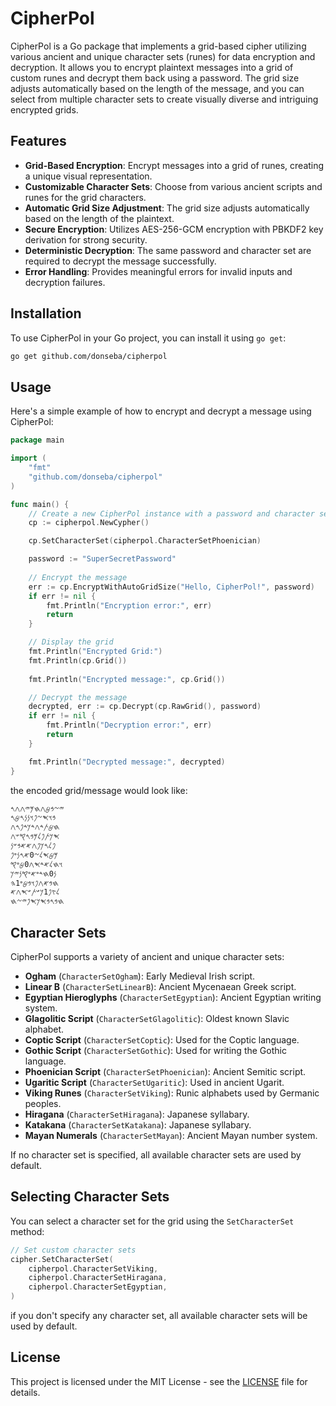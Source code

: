 # CipherPol
CipherPol is a Go package that implements a grid-based cipher utilizing various ancient and unique character sets (runes) for data encryption and decryption. It allows you to encrypt plaintext messages into a grid of custom runes and decrypt them back using a password. The grid size adjusts automatically based on the length of the message, and you can select from multiple character sets to create visually diverse and intriguing encrypted grids.

## Features

- **Grid-Based Encryption**: Encrypt messages into a grid of runes, creating a unique visual representation.
- **Customizable Character Sets**: Choose from various ancient scripts and runes for the grid characters.
- **Automatic Grid Size Adjustment**: The grid size adjusts automatically based on the length of the plaintext.
- **Secure Encryption**: Utilizes AES-256-GCM encryption with PBKDF2 key derivation for strong security.
- **Deterministic Decryption**: The same password and character set are required to decrypt the message successfully.
- **Error Handling**: Provides meaningful errors for invalid inputs and decryption failures.

## Installation

To use CipherPol in your Go project, you can install it using `go get`:

```bash
go get github.com/donseba/cipherpol
```

## Usage

Here's a simple example of how to encrypt and decrypt a message using CipherPol:

```go
package main

import (
    "fmt"
    "github.com/donseba/cipherpol"
)

func main() {
    // Create a new CipherPol instance with a password and character set
    cp := cipherpol.NewCypher()

	cp.SetCharacterSet(cipherpol.CharacterSetPhoenician)

	password := "SuperSecretPassword"
	
	// Encrypt the message
	err := cp.EncryptWithAutoGridSize("Hello, CipherPol!", password)
	if err != nil {
        fmt.Println("Encryption error:", err)
        return
    }

	// Display the grid
	fmt.Println("Encrypted Grid:")
	fmt.Println(cp.Grid())
	
    fmt.Println("Encrypted message:", cp.Grid())

    // Decrypt the message
    decrypted, err := cp.Decrypt(cp.RawGrid(), password)
    if err != nil {
        fmt.Println("Decryption error:", err)
        return
    }

    fmt.Println("Decrypted message:", decrypted)
}
```
the encoded grid/message would look like: 

```bash
𐤉𐤆𐤁𐤈𐤂𐤇𐤌𐤉𐤂𐤂𐤓
𐤁𐤅𐤎𐤆𐤐𐤅𐤍𐤍𐤓𐤈𐤓
𐤇𐤈𐤕𐤃𐤂𐤃𐤊𐤃𐤐𐤓𐤂
𐤎𐤊𐤕𐤐𐤋𐤌𐤁𐤓𐤒𐤔𐤂
𐤐𐤋𐤓𐤊𐤐𐤂𐤀𐤀𐤁𐤔𐤍
𐤌𐤈𐤎𐤋𐤆0𐤀𐤓𐤍𐤏𐤐
𐤅𐤇𐤋𐤀𐤃𐤎𐤂0𐤈𐤏𐤒
𐤍0𐤇𐤃𐤏𐤀𐤏𐤒𐤍𐤉𐤊
𐤇𐤁𐤀𐤂𐤐𐤅𐤁𐤈𐤏1𐤄
𐤋𐤑𐤐1𐤊𐤔𐤕𐤔𐤎𐤂𐤀
𐤇𐤁𐤓𐤁𐤎𐤊𐤎𐤐𐤉𐤆𐤇
```


## Character Sets

CipherPol supports a variety of ancient and unique character sets:

- **Ogham** (`CharacterSetOgham`): Early Medieval Irish script.
- **Linear B** (`CharacterSetLinearB`): Ancient Mycenaean Greek script.
- **Egyptian Hieroglyphs** (`CharacterSetEgyptian`): Ancient Egyptian writing system.
- **Glagolitic Script** (`CharacterSetGlagolitic`): Oldest known Slavic alphabet.
- **Coptic Script** (`CharacterSetCoptic`): Used for the Coptic language.
- **Gothic Script** (`CharacterSetGothic`): Used for writing the Gothic language.
- **Phoenician Script** (`CharacterSetPhoenician`): Ancient Semitic script.
- **Ugaritic Script** (`CharacterSetUgaritic`): Used in ancient Ugarit.
- **Viking Runes** (`CharacterSetViking`): Runic alphabets used by Germanic peoples.
- **Hiragana** (`CharacterSetHiragana`): Japanese syllabary.
- **Katakana** (`CharacterSetKatakana`): Japanese syllabary.
- **Mayan Numerals** (`CharacterSetMayan`): Ancient Mayan number system.

If no character set is specified, all available character sets are used by default.

## Selecting Character Sets

You can select a character set for the grid using the `SetCharacterSet` method:

```go
// Set custom character sets
cipher.SetCharacterSet(
    cipherpol.CharacterSetViking,
    cipherpol.CharacterSetHiragana,
    cipherpol.CharacterSetEgyptian,
)
```

if you don't specify any character set, all available character sets will be used by default.

## License

This project is licensed under the MIT License - see the [LICENSE](LICENSE) file for details.
